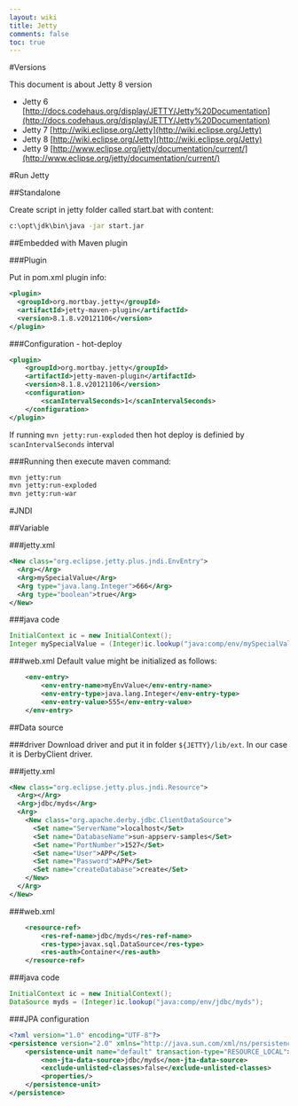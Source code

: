 ```yaml
---
layout: wiki
title: Jetty
comments: false
toc: true
---
```

#Versions

This document is about Jetty 8 version 

* Jetty 6 [http://docs.codehaus.org/display/JETTY/Jetty%20Documentation](http://docs.codehaus.org/display/JETTY/Jetty%20Documentation)
* Jetty 7 [http://wiki.eclipse.org/Jetty](http://wiki.eclipse.org/Jetty)
* Jetty 8 [http://wiki.eclipse.org/Jetty](http://wiki.eclipse.org/Jetty)
* Jetty 9 [http://www.eclipse.org/jetty/documentation/current/](http://www.eclipse.org/jetty/documentation/current/)

#Run Jetty

##Standalone

Create script in jetty folder called start.bat with content:

```bash
c:\opt\jdk\bin\java -jar start.jar
```

##Embedded with Maven plugin

###Plugin

Put in pom.xml plugin info:

```xml
<plugin>
  <groupId>org.mortbay.jetty</groupId>
  <artifactId>jetty-maven-plugin</artifactId>
  <version>8.1.8.v20121106</version>
</plugin>
```

###Configuration - hot-deploy

```xml
<plugin>
	<groupId>org.mortbay.jetty</groupId>
	<artifactId>jetty-maven-plugin</artifactId>
	<version>8.1.8.v20121106</version>
	<configuration>
		<scanIntervalSeconds>1</scanIntervalSeconds>
	</configuration>
</plugin>
```

If running `mvn jetty:run-exploded` then hot deploy is definied by `scanIntervalSeconds` interval

###Running
then execute maven command:

```bash
mvn jetty:run
mvn jetty:run-exploded
mvn jetty:run-war
```

#JNDI

##Variable

###jetty.xml

```xml
<New class="org.eclipse.jetty.plus.jndi.EnvEntry">
  <Arg></Arg>
  <Arg>mySpecialValue</Arg>
  <Arg type="java.lang.Integer">666</Arg>
  <Arg type="boolean">true</Arg>
</New>
```

###java code

```java
InitialContext ic = new InitialContext();
Integer mySpecialValue = (Integer)ic.lookup("java:comp/env/mySpecialValue");
```

###web.xml
Default value might be initialized as follows:

```xml
    <env-entry>
        <env-entry-name>myEnvValue</env-entry-name>
        <env-entry-type>java.lang.Integer</env-entry-type>
        <env-entry-value>555</env-entry-value>
    </env-entry>
```

##Data source

###driver
Download driver and put it in folder `${JETTY}/lib/ext`. In our case it is DerbyClient driver.

###jetty.xml

```xml
<New class="org.eclipse.jetty.plus.jndi.Resource">
  <Arg></Arg>
  <Arg>jdbc/myds</Arg>
  <Arg>
    <New class="org.apache.derby.jdbc.ClientDataSource">
      <Set name="ServerName">localhost</Set>
      <Set name="DatabaseName">sun-appserv-samples</Set>
      <Set name="PortNumber">1527</Set>
      <Set name="User">APP</Set>
      <Set name="Password">APP</Set>
      <Set name="createDatabase">create</Set>
    </New>
  </Arg>
</New>
```

###web.xml

```xml
    <resource-ref>
        <res-ref-name>jdbc/myds</res-ref-name>
        <res-type>javax.sql.DataSource</res-type>
        <res-auth>Container</res-auth>
    </resource-ref>
```

###java code

```java
InitialContext ic = new InitialContext();
DataSource myds = (Integer)ic.lookup("java:comp/env/jdbc/myds");
```

###JPA configuration

```xml
<?xml version="1.0" encoding="UTF-8"?>
<persistence version="2.0" xmlns="http://java.sun.com/xml/ns/persistence" xmlns:xsi="http://www.w3.org/2001/XMLSchema-instance" xsi:schemaLocation="http://java.sun.com/xml/ns/persistence http://java.sun.com/xml/ns/persistence/persistence_2_0.xsd">
    <persistence-unit name="default" transaction-type="RESOURCE_LOCAL">
        <non-jta-data-source>jdbc/myds</non-jta-data-source>
        <exclude-unlisted-classes>false</exclude-unlisted-classes>
        <properties/>
    </persistence-unit>
</persistence>
```